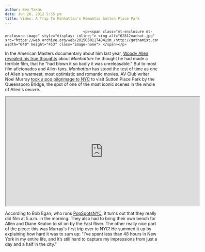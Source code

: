 ```yaml
---
author: Ben Yakas
date: Jun 28, 2012 5:55 pm
title: Video: A Trip To Manhattan's Romantic Sutton Place Park
---
```


	
										<p><span class="mt-enclosure mt-enclosure-image" style="display: inline;"> <img alt="62812manhat.jpg" src="https://web.archive.org/web/20150501174841im_/http://gothamist.com/attachments/byakas/62812manhat.jpg" width="640" height="453" class="image-none"> </span></p>

<p>In the American Masters documentary about him last year, <a href="https://web.archive.org/web/20150501174841/http://gothamist.com/tags/woodyallen">Woody Allen</a> <a href="https://web.archive.org/web/20150501174841/http://gothamist.com/2011/08/01/woody_allen_thinks_annie_hall_is_ok.php">revealed his true thoughts</a> about <em>Manhattan</em>: he thought he had made a terrible film, that he &quot;had blown it so badly it was unreleasable.&quot; But to most film aficionados and Allen fans, <em>Manhattan</em> has stood the test of time as one of Allen&apos;s warmest, most optimistic and romantic movies. AV Club writer Noel Murray <a href="https://web.archive.org/web/20150501174841/http://www.avclub.com/articles/the-pushpull-of-woody-allens-manhattan,81885/">took a pop pilgrimage to NYC</a> to visit Sutton Place Park by the Queensboro Bridge, the spot of one of the most iconic scenes in the whole of Allen&apos;s oeuvre. </p>

<p><iframe width="640" height="360" src="https://web.archive.org/web/20150501174841if_/http://www.avclub.com/video_embed/?id=81885"></iframe></p>

<p>According to Bob Egan, who runs <a href="https://web.archive.org/web/20150501174841/http://popspotsnyc.com/">PopSpotsNYC</a>, it turns out that they really did film at 5 a.m. in the morning. They also had to bring their own bench for Allen and Diane Keaton to sit on by the East River. The other really nice part of the piece: this was Murray&apos;s first trip ever to NYC! He summed it up by explaining how hard it was to sum up: &quot;I&#x2019;ve spent less than 48 hours in New York in my entire life, and it&#x2019;s still hard to capture my impressions from just a day and a half in the city.&quot;</p>					
										
									
				
